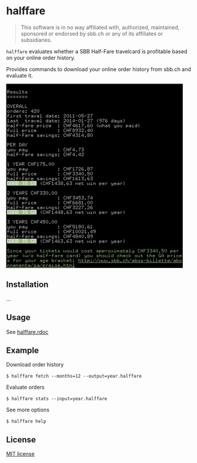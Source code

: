 # halffare

> This software is in no way affiliated with, authorized, maintained, sponsored or endorsed by sbb.ch or any of its affiliates or subsidiaries.

`halffare` evaluates whether a SBB Half-Fare travelcard is profitable based on
your online order history.

Provides commands to download your online order history from sbb.ch and
evaluate it.

![halffare evaluation results](https://raw.githubusercontent.com/rndstr/halffare/master/media/halffare-results.png)

## Installation

…

## Usage

See [halffare.rdoc](https://github.com/rndstr/halffare/blob/master/halffare.rdoc)

## Example

Download order history

    $ halffare fetch --months=12 --output=year.halffare

Evaluate orders

    $ halffare stats --input=year.halffare

See more options

    $ halffare help

## License

[MIT license](https://github.com/rndstr/halffare/blob/master/LICENSE)

